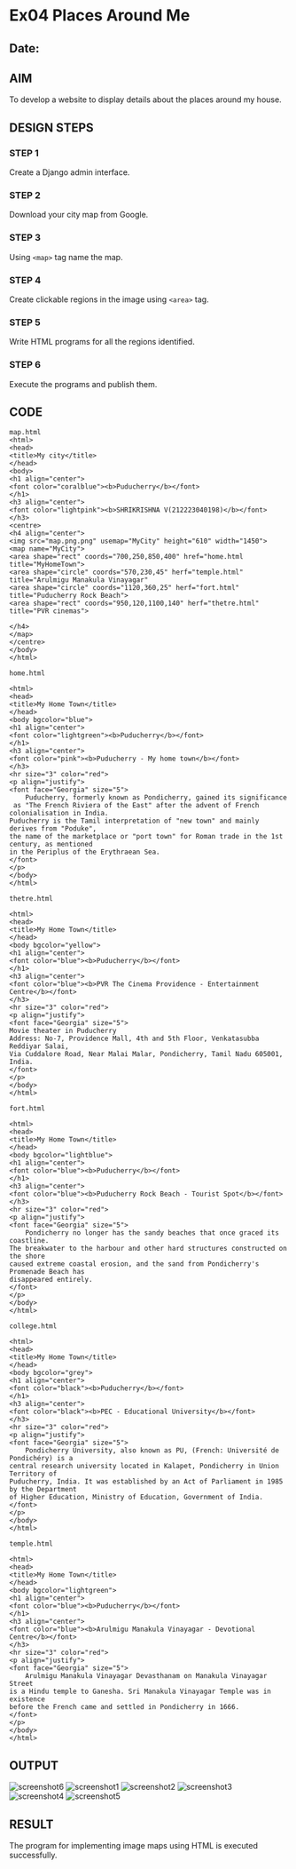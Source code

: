 # Ex04 Places Around Me
## Date: 

## AIM
To develop a website to display details about the places around my house.

## DESIGN STEPS

### STEP 1
Create a Django admin interface.

### STEP 2
Download your city map from Google.

### STEP 3
Using ```<map>``` tag name the map.

### STEP 4
Create clickable regions in the image using ```<area>``` tag.

### STEP 5
Write HTML programs for all the regions identified.

### STEP 6
Execute the programs and publish them.

## CODE
```
map.html
<html>
<head>
<title>My city</title>
</head>
<body>
<h1 align="center">
<font color="coralblue"><b>Puducherry</b></font>
</h1>
<h3 align="center">
<font color="lightpink"><b>SHRIKRISHNA V(212223040198)</b></font>
</h3>
<centre>
<h4 align="center">
<img src="map.png.png" usemap="MyCity" height="610" width="1450">
<map name="MyCity">
<area shape="rect" coords="700,250,850,400" href="home.html title="MyHomeTown">
<area shape="circle" coords="570,230,45" herf="temple.html" title="Arulmigu Manakula Vinayagar"
<area shape="circle" coords="1120,360,25" herf="fort.html" title="Puducherry Rock Beach">
<area shape="rect" coords="950,120,1100,140" herf="thetre.html" title="PVR cinemas">

</h4>
</map>
</centre>
</body>
</html>

home.html

<html>
<head>
<title>My Home Town</title>
</head>
<body bgcolor="blue">
<h1 align="center">
<font color="lightgreen"><b>Puducherry</b></font>
</h1>
<h3 align="center">
<font color="pink"><b>Puducherry - My home town</b></font>
</h3>
<hr size="3" color="red">
<p align="justify">
<font face="Georgia" size="5">
    Puducherry, formerly known as Pondicherry, gained its significance
 as "The French Riviera of the East" after the advent of French colonialisation in India. 
Puducherry is the Tamil interpretation of "new town" and mainly derives from "Poduke",
the name of the marketplace or "port town" for Roman trade in the 1st century, as mentioned 
in the Periplus of the Erythraean Sea.
</font>
</p>
</body>
</html>

thetre.html

<html>
<head>
<title>My Home Town</title>
</head>
<body bgcolor="yellow">
<h1 align="center">
<font color="blue"><b>Puducherry</b></font>
</h1>
<h3 align="center">
<font color="blue"><b>PVR The Cinema Providence - Entertainment Centre</b></font>
</h3>
<hr size="3" color="red">
<p align="justify">
<font face="Georgia" size="5">
Movie theater in Puducherry
Address: No-7, Providence Mall, 4th and 5th Floor, Venkatasubba Reddiyar Salai, 
Via Cuddalore Road, Near Malai Malar, Pondicherry, Tamil Nadu 605001, India.
</font>
</p>
</body>
</html>

fort.html

<html>
<head>
<title>My Home Town</title>
</head>
<body bgcolor="lightblue">
<h1 align="center">
<font color="blue"><b>Puducherry</b></font>
</h1>
<h3 align="center">
<font color="blue"><b>Puducherry Rock Beach - Tourist Spot</b></font>
</h3>
<hr size="3" color="red">
<p align="justify">
<font face="Georgia" size="5">
    Pondicherry no longer has the sandy beaches that once graced its coastline.
The breakwater to the harbour and other hard structures constructed on the shore
caused extreme coastal erosion, and the sand from Pondicherry's Promenade Beach has
disappeared entirely.
</font>
</p>
</body>
</html>

college.html

<html>
<head>
<title>My Home Town</title>
</head>
<body bgcolor="grey">
<h1 align="center">
<font color="black"><b>Puducherry</b></font>
</h1>
<h3 align="center">
<font color="black"><b>PEC - Educational University</b></font>
</h3>
<hr size="3" color="red">
<p align="justify">
<font face="Georgia" size="5">
    Pondicherry University, also known as PU, (French: Université de Pondichéry) is a 
central research university located in Kalapet, Pondicherry in Union Territory of
Puducherry, India. It was established by an Act of Parliament in 1985 by the Department 
of Higher Education, Ministry of Education, Government of India. 
</font>
</p>
</body>
</html>

temple.html

<html>
<head>
<title>My Home Town</title>
</head>
<body bgcolor="lightgreen">
<h1 align="center">
<font color="blue"><b>Puducherry</b></font>
</h1>
<h3 align="center">
<font color="blue"><b>Arulmigu Manakula Vinayagar - Devotional Centre</b></font>
</h3>
<hr size="3" color="red">
<p align="justify">
<font face="Georgia" size="5">
    Arulmigu Manakula Vinayagar Devasthanam on Manakula Vinayagar Street 
is a Hindu temple to Ganesha. Sri Manakula Vinayagar Temple was in existence 
before the French came and settled in Pondicherry in 1666.
</font>
</p>
</body>
</html>
```
## OUTPUT

![screenshot6](https://github.com/Wkrish28/NearMe/assets/144295230/e6d9b595-53bb-4502-9d83-5d7e30cd7e1a)
![screenshot1](https://github.com/Wkrish28/NearMe/assets/144295230/7c4f38fe-4aef-4851-b862-0e3a47c8f948)
![screenshot2](https://github.com/Wkrish28/NearMe/assets/144295230/c65f618e-2ff2-4698-9b07-023938618037)
![screenshot3](https://github.com/Wkrish28/NearMe/assets/144295230/0ad3a2ab-bf0f-4ff2-b199-bf8548bf222c)
![screenshot4](https://github.com/Wkrish28/NearMe/assets/144295230/b6f6b52d-6ed7-479a-ba34-7bc8e179f27a)
![screenshot5](https://github.com/Wkrish28/NearMe/assets/144295230/b9716f74-500a-410d-af8f-0d4e468cf430)

## RESULT
The program for implementing image maps using HTML is executed successfully.

